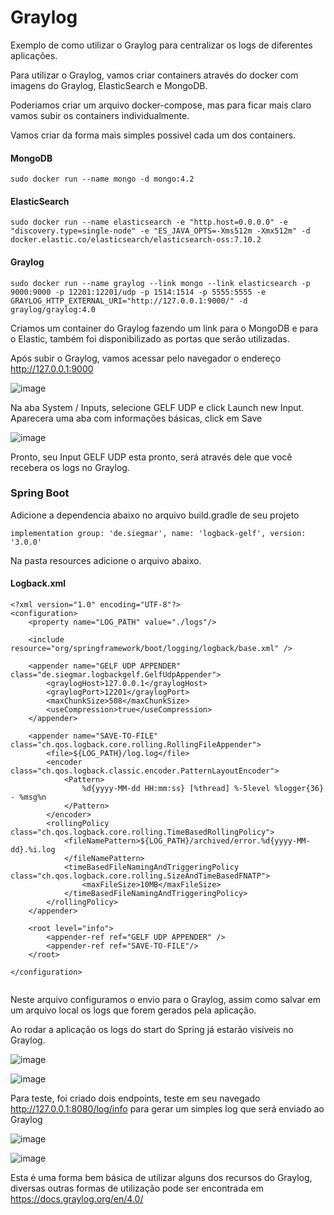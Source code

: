 # Graylog

Exemplo de como utilizar o Graylog para centralizar os logs de diferentes aplicações.

Para utilizar o Graylog, vamos criar containers através do docker com imagens do Graylog, ElasticSearch e MongoDB.

Poderiamos criar um arquivo docker-compose, mas para ficar mais claro vamos subir os containers individualmente.     

Vamos criar da forma mais simples possivel cada um dos containers.

#### MongoDB
```  
sudo docker run --name mongo -d mongo:4.2
``` 

#### ElasticSearch
```   
sudo docker run --name elasticsearch -e "http.host=0.0.0.0" -e "discovery.type=single-node" -e "ES_JAVA_OPTS=-Xms512m -Xmx512m" -d docker.elastic.co/elasticsearch/elasticsearch-oss:7.10.2
```   

#### Graylog
``` 
sudo docker run --name graylog --link mongo --link elasticsearch -p 9000:9000 -p 12201:12201/udp -p 1514:1514 -p 5555:5555 -e GRAYLOG_HTTP_EXTERNAL_URI="http://127.0.0.1:9000/" -d graylog/graylog:4.0
``` 

Criamos um container do Graylog fazendo um link para o MongoDB e para o Elastic, também foi disponibilizado as portas que serão utilizadas.


Após subir o Graylog, vamos acessar pelo navegador o endereço http://127.0.0.1:9000


![image](https://user-images.githubusercontent.com/41808527/113050218-f822cd00-917a-11eb-907c-3ac54cfc6069.png)


Na aba System / Inputs, selecione GELF UDP e click Launch new Input. Aparecera uma aba com informações básicas, click em Save


![image](https://user-images.githubusercontent.com/41808527/113050557-59e33700-917b-11eb-885b-89562c7f9bab.png)


Pronto, seu Input GELF UDP esta pronto, será através dele que você recebera os logs no Graylog.

### Spring Boot

Adicione a dependencia abaixo no arquivo build.gradle de seu projeto

``` 
implementation group: 'de.siegmar', name: 'logback-gelf', version: '3.0.0'
```  

Na pasta resources adicione o arquivo abaixo.

#### Logback.xml
```  
<?xml version="1.0" encoding="UTF-8"?>
<configuration>
    <property name="LOG_PATH" value="./logs"/>

    <include resource="org/springframework/boot/logging/logback/base.xml" />

    <appender name="GELF UDP APPENDER" class="de.siegmar.logbackgelf.GelfUdpAppender">
        <graylogHost>127.0.0.1</graylogHost>
        <graylogPort>12201</graylogPort>
        <maxChunkSize>508</maxChunkSize>
        <useCompression>true</useCompression>
    </appender>

    <appender name="SAVE-TO-FILE" class="ch.qos.logback.core.rolling.RollingFileAppender">
        <file>${LOG_PATH}/log.log</file>
        <encoder class="ch.qos.logback.classic.encoder.PatternLayoutEncoder">
            <Pattern>
                %d{yyyy-MM-dd HH:mm:ss} [%thread] %-5level %logger{36} - %msg%n
            </Pattern>
        </encoder>
        <rollingPolicy class="ch.qos.logback.core.rolling.TimeBasedRollingPolicy">
            <fileNamePattern>${LOG_PATH}/archived/error.%d{yyyy-MM-dd}.%i.log
            </fileNamePattern>
            <timeBasedFileNamingAndTriggeringPolicy class="ch.qos.logback.core.rolling.SizeAndTimeBasedFNATP">
                <maxFileSize>10MB</maxFileSize>
            </timeBasedFileNamingAndTriggeringPolicy>
        </rollingPolicy>
    </appender>

    <root level="info">
        <appender-ref ref="GELF UDP APPENDER" />
        <appender-ref ref="SAVE-TO-FILE"/>
    </root>

</configuration>


```

Neste arquivo configuramos o envio para o Graylog, assim como salvar em um arquivo local os logs que forem gerados pela aplicação.

Ao rodar a aplicação os logs do start do Spring já estarão visíveis no Graylog.

![image](https://user-images.githubusercontent.com/41808527/113052192-37eab400-917d-11eb-9464-762bce28e6d8.png)


![image](https://user-images.githubusercontent.com/41808527/113052348-67012580-917d-11eb-8bba-2de4e0f77be6.png)


Para teste, foi criado dois endpoints, teste em seu navegado http://127.0.0.1:8080/log/info para gerar um simples log que será enviado ao Graylog

![image](https://user-images.githubusercontent.com/41808527/113052630-c0695480-917d-11eb-9ce0-8964606fce1b.png)


![image](https://user-images.githubusercontent.com/41808527/113052741-e1ca4080-917d-11eb-99cb-3f0e2a50973d.png)

Esta é uma forma bem básica de utilizar alguns dos recursos do Graylog, diversas outras formas de utilização pode ser encontrada em https://docs.graylog.org/en/4.0/




